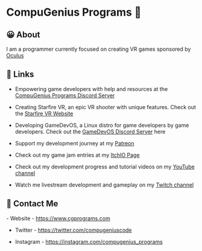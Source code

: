 # CompuGenius Programs 👋

## 😀 About
I am a programmer currently focused on creating VR games sponsored by [Oculus](https://www.oculus.com)

## 🔗 Links
- Empowering game developers with help and resources at the [CompuGenius Programs Discord Server](https://discord.gg/4gc5fQf)
- Creating Starfire VR, an epic VR shooter with unique features. Check out the [Starfire VR Website](https://starfire.cgprograms.com)
- Developing GameDevOS, a Linux distro for game developers by game developers. Check out the [GameDevOS Discord Server](https://discord.gg/FfgVm7Z) here

- Support my development journey at my [Patreon](https://patreon.com/CompuGeniusPrograms)

- Check out my game jam entries at my [ItchIO Page](https://compugenius-programs.itch.io)

- Check out my development progress and tutorial videos on my [YouTube channel](https://www.youtube.com/channel/UCW7RfG26VQTchAmw_fgMV9g)

- Watch me livestream development and gameplay on my [Twitch channel](https://www.twitch.tv/compugeniusprograms)


## 📧 Contact Me

​- Website - https://www.cgprograms.com

- Twitter - https://twitter.com/compugeniuscode

- Instagram - https://instagram.com/compugenius_programs
